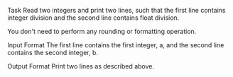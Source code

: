 Task
Read two integers and print two lines, such that the first line contains integer division and the second line contains float division.

You don't need to perform any rounding or formatting operation.

Input Format
The first line contains the first integer, a, and the second line contains the second integer, b.

Output Format
Print two lines as described above. 
